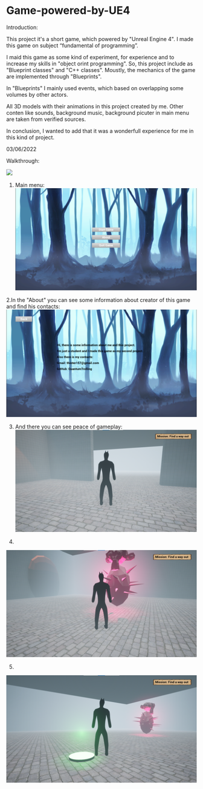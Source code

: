 # Game-powered-by-UE4
Introduction:

This project it's a short game, which powered by "Unreal Engine 4". I made this game on subject “fundamental of programming”.

I maid this game as some kind of experiment, for experience and to increase my skills in "object orint programming". So, this project include as "Blueprint classes" and "C++ classes". Moustly, the mechanics of the game are implemented through "Blueprints".

In "Blueprints" I mainly used events, which based on overlapping some volumes by other actors.

All 3D models with their animations in this project created by me. Other conten like sounds, background music, background picuter in main menu are taken from verified sources.

In conclusion, I wanted to add that it was a wonderfull experience for me in this kind of project.

03/06/2022

Walkthrough:

![](Screen's/WalkingthroughtShort.gif)

1. Main menu:
![](Screen's/menu.png)

2.In the "About" you can see some information about creator of this game and find his contacts:
![](Screen's/about.png)

3. And there you can see peace of gameplay:
![](Screen's/gameplay1.png)

4.
![](Screen's/gameplay2.png)

5.
![](Screen's/gameplay5.png)
